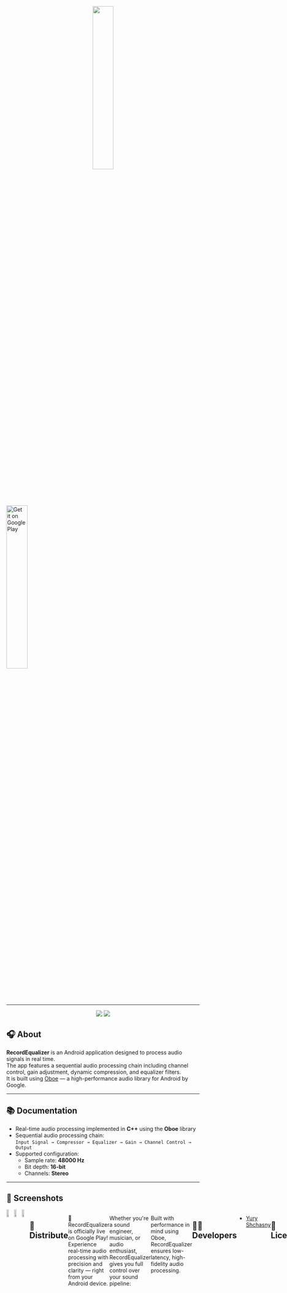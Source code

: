 <p align="center">
      <img src="https://i.ibb.co/20NPj8rs/microphone-svgrepo-com-1.png" width="33%">
</p>

<a href="https://play.google.com/store/apps/details?id=com.sb.recordequalizer">
  <img alt="Get it on Google Play"
       src="https://i.ibb.co/Kp3M30FB/Get-It-On-Google-Play-Badge-Web-color-English.png"
      width="33%" />
</a>

---

<p align="center">
   <img src="https://img.shields.io/badge/Platform-Android-green.svg")>
   <img src="https://img.shields.io/badge/Verison-1.1.0-blue.svg")>
</p>

## 🎧 About

**RecordEqualizer** is an Android application designed to process audio signals in real time.  
The app features a sequential audio processing chain including channel control, gain adjustment, dynamic compression, and equalizer filters.  
It is built using [Oboe](https://github.com/google/oboe) — a high-performance audio library for Android by Google.

---

## 📚 Documentation

- Real-time audio processing implemented in **C++** using the **Oboe** library
- Sequential audio processing chain:  
  `Input Signal → Compressor → Equalizer → Gain → Channel Control → Output`
- Supported configuration:
  - Sample rate: **48000 Hz**
  - Bit depth: **16-bit**
  - Channels: **Stereo**
---

## 📱 Screenshots
<div style="display:flex;" >
<img src="https://i.ibb.co/NgrwQGrF/Screenshot-20250811-140354.png" width="32%" >
<img src="https://i.ibb.co/kgdx3XdG/Screenshot-20250811-140427.png" width="32%" >
<img src="https://i.ibb.co/bj8vMsXJ/Screenshot-20250811-140258.png" width="32%" >

## 🚀 Distribute

🎉 RecordEqualizer is officially live on Google Play! Experience real-time audio processing with precision and clarity — right from your Android device.

Whether you're a sound engineer, musician, or audio enthusiast, RecordEqualizer gives you full control over your sound pipeline:

Built with performance in mind using Oboe, RecordEqualizer ensures low-latency, high-fidelity audio processing.

---

## 👨‍💻 Developers

- [Yury Shchasny](https://github.com/YuryShchasny)

---

## 📝 License

This project is licensed under the MIT License. See the [LICENSE](LICENSE) file for details.
